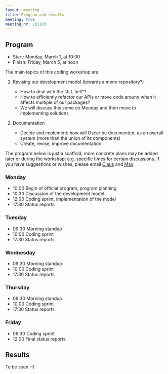 ```yaml
---
layout: meeting
title: Program and results
meeting: true
meeting_nr: 202103
---
```


## Program
* Start: Monday, March 1, at 10:00
* Finish: Friday, March 5, at noon

<!--
We will start with talks about data structures on Tuesday. Wednesday to Friday are reserved for
coding and short discussions when necessary.
-->
The main topics of this coding workshop are:

1. Revising our development model (towards a mono repository?)
   - How to deal with the "JLL hell"?
   - How to efficiently refactor our APIs or move code around when it affects multiple of our packages?
   - We will discuss this some on Monday and then move to implementing solutions

2. Documentation
   - Decide and implement: how will Oscar be documented, as an overall system
     (more than the union of its components)
   - Create, revise, improve documentation



The program below is just a scaffold; more concrete plans
may be added later or during the workshop; e.g. specific times for certain discussions.
If you have suggestions or wishes, please email [Claus](mailto:fieker@mathematik.uni-kl.de) and [Max](mailto:horn@mathematik.uni-kl.de).



<!-- 
In general, we want to work on making OSCAR more usable, integrating
the corner stones with each other and into OSCAR.jl, and preparing
for the software demonstration during the SFB presentation in the Summer.

For this, coding and possibly design decisions should be a focus. Talks,
if any, should be focused on this goal.

 -->

### Monday

- 10:00 Begin of official program, program planning
- 10:30 Discussion of the development model
- 12:00 Coding sprint, implementation of the model
- 17:30 Status reports

### Tuesday

- 09:30 Morning standup
- 10:00 Coding sprint
- 17:30 Status reports

### Wednesday

- 09:30 Morning standup
- 10:00 Coding sprint
- 17:30 Status reports

### Thursday

- 09:30 Morning standup
- 10:00 Coding sprint
- 17:30 Status reports

### Friday

* 09:30 Coding sprint
* 12:00 Final status reports

## Results

To be seen :-)
